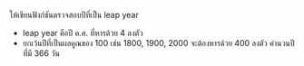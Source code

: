 ให้เขียนฟังก์ชันตรวจสอบปีที่เป็น leap year 
- leap year คือปี ค.ศ. ที่หารด้วย 4 ลงตัว 
- ยกเว้นปีที่เป็นผลคูณของ 100 เช่น 1800, 1900, 2000 จะต้องหารด้วย 400 ลงตัว
คำนวนปีที่มี 366 วัน
